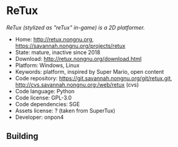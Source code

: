 # ReTux

_ReTux (stylized as "reTux" in-game) is a 2D platformer._

- Home: http://retux.nongnu.org, https://savannah.nongnu.org/projects/retux
- State: mature, inactive since 2018
- Download: http://retux.nongnu.org/download.html
- Platform: Windows, Linux
- Keywords: platform, inspired by Super Mario, open content
- Code repository: https://git.savannah.nongnu.org/git/retux.git, http://cvs.savannah.nongnu.org:/web/retux (cvs)
- Code language: Python
- Code license: GPL-3.0
- Code dependencies: SGE
- Assets license: ? (taken from SuperTux)
- Developer: onpon4

## Building
